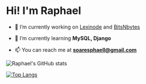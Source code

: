 <h1 align="left">Hi! I'm Raphael</h1>


- 🔭 I’m currently working on [Lexinode](https://github.com/Raphael-Soares/Grafos) and [BitsNbytes](https://github.com/OGabrielPereira/BitsNBytes)

- 🌱 I’m currently learning **MySQL, Django**

- 📫 You can reach me at **soaresphaell@gmail.com**

![Raphael's GitHub stats](https://github-readme-stats.vercel.app/api?username=Raphael-Soares&show_icons=true&theme=radical)

[![Top Langs](https://github-readme-stats.vercel.app/api/top-langs/?username=Raphael-Soares&layout=compact)](https://github.com/Raphael-Soares/github-readme-stats)


